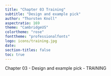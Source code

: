 ```yaml
---
title: "Chapter 03 Training"
subtitle: "Design and example pick"
author: "Thorsten Knoll"
aspectratio: 169
theme: "CambridgeUS"
colortheme: "rose"
fonttheme: "professionalfonts"
logo: icons/training.jpg
date:
section-titles: false
toc: true
---
```


 Chapter 03 - Design and example pick - TRAINING